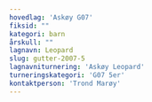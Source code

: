 ```yaml
---
hovedlag: 'Askøy G07'
fiksid: ""
kategori: barn
årskull: ""
lagnavn: Leopard
slug: gutter-2007-5
lagnavniturnering: 'Askøy Leopard'
turneringskategori: 'G07 5er'
kontaktperson: 'Trond Marøy'
---
```

